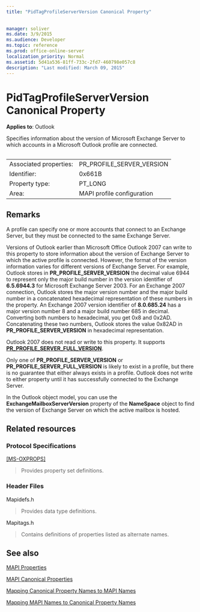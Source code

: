 ```yaml
---
title: "PidTagProfileServerVersion Canonical Property"
 
 
manager: soliver
ms.date: 3/9/2015
ms.audience: Developer
ms.topic: reference
ms.prod: office-online-server
localization_priority: Normal
ms.assetid: 5d41a536-81ff-733c-2fd7-460798e057c8
description: "Last modified: March 09, 2015"
---
```


# PidTagProfileServerVersion Canonical Property

  
  
**Applies to**: Outlook 
  
Specifies information about the version of Microsoft Exchange Server to which accounts in a Microsoft Outlook profile are connected.
  
## 

|||
|:-----|:-----|
|Associated properties:  <br/> |PR_PROFILE_SERVER_VERSION  <br/> |
|Identifier:  <br/> |0x661B  <br/> |
|Property type:  <br/> |PT_LONG  <br/> |
|Area:  <br/> |MAPI profile configuration  <br/> |
   
## Remarks

A profile can specify one or more accounts that connect to an Exchange Server, but they must be connected to the same Exchange Server.
  
Versions of Outlook earlier than Microsoft Office Outlook 2007 can write to this property to store information about the version of Exchange Server to which the active profile is connected. However, the format of the version information varies for different versions of Exchange Server. For example, Outlook stores in **PR_PROFILE_SERVER_VERSION** the decimal value 6944 to represent only the major build number in the version identifier of **6.5.6944.3** for Microsoft Exchange Server 2003. For an Exchange 2007 connection, Outlook stores the major version number and the major build number in a concatenated hexadecimal representation of these numbers in the property. An Exchange 2007 version identifier of **8.0.685.24** has a major version number 8 and a major build number 685 in decimal. Converting both numbers to hexadecimal, you get 0x8 and 0x2AD. Concatenating these two numbers, Outlook stores the value 0x82AD in **PR_PROFILE_SERVER_VERSION** in hexadecimal representation. 
  
Outlook 2007 does not read or write to this property. It supports **[PR_PROFILE_SERVER_FULL_VERSION](pidtagprofileserverfullversion-canonical-property.md)**. 
  
Only one of **PR_PROFILE_SERVER_VERSION** or **PR_PROFILE_SERVER_FULL_VERSION** is likely to exist in a profile, but there is no guarantee that either always exists in a profile. Outlook does not write to either property until it has successfully connected to the Exchange Server. 
  
In the Outlook object model, you can use the **ExchangeMailboxServerVersion** property of the **NameSpace** object to find the version of Exchange Server on which the active mailbox is hosted. 
  
## Related resources

### Protocol Specifications

[[MS-OXPROPS]](http://msdn.microsoft.com/library/f6ab1613-aefe-447d-a49c-18217230b148%28Office.15%29.aspx)
  
> Provides property set definitions.
    
### Header Files

Mapidefs.h
  
> Provides data type definitions.
    
Mapitags.h
  
> Contains definitions of properties listed as alternate names.
    
## See also



[MAPI Properties](mapi-properties.md)
  
[MAPI Canonical Properties](mapi-canonical-properties.md)
  
[Mapping Canonical Property Names to MAPI Names](mapping-canonical-property-names-to-mapi-names.md)
  
[Mapping MAPI Names to Canonical Property Names](mapping-mapi-names-to-canonical-property-names.md)

